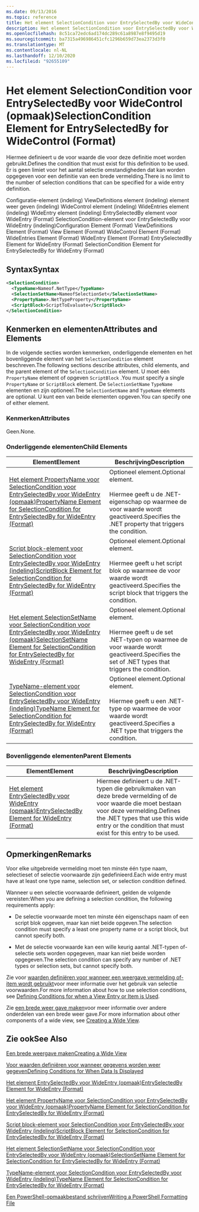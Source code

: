 ```yaml
---
ms.date: 09/13/2016
ms.topic: reference
title: Het element SelectionCondition voor EntrySelectedBy voor WideControl (opmaak)
description: Het element SelectionCondition voor EntrySelectedBy voor WideControl (opmaak)
ms.openlocfilehash: 8c51ca72edc6ad174dc289c61a8987e8f9495d19
ms.sourcegitcommit: ba7315a496986451cfc1296b659d73ea2373d3f0
ms.translationtype: MT
ms.contentlocale: nl-NL
ms.lasthandoff: 12/10/2020
ms.locfileid: "92655109"
---
```

# <a name="selectioncondition-element-for-entryselectedby-for-widecontrol-format"></a><span data-ttu-id="2f276-103">Het element SelectionCondition voor EntrySelectedBy voor WideControl (opmaak)</span><span class="sxs-lookup"><span data-stu-id="2f276-103">SelectionCondition Element for EntrySelectedBy for WideControl (Format)</span></span>

<span data-ttu-id="2f276-104">Hiermee definieert u de voor waarde die voor deze definitie moet worden gebruikt.</span><span class="sxs-lookup"><span data-stu-id="2f276-104">Defines the condition that must exist for this definition to be used.</span></span> <span data-ttu-id="2f276-105">Er is geen limiet voor het aantal selectie omstandigheden dat kan worden opgegeven voor een definitie van een brede vermelding.</span><span class="sxs-lookup"><span data-stu-id="2f276-105">There is no limit to the number of selection conditions that can be specified for a wide entry definition.</span></span>

<span data-ttu-id="2f276-106">Configuratie-element (indeling) ViewDefinitions element (indeling) element weer geven (indeling) WideControl element (indeling) WideEntries element (indeling) WideEntry element (indeling) EntrySelectedBy element voor WideEntry (Format) SelectionCondition-element voor EntrySelectedBy voor WideEntry (indeling)</span><span class="sxs-lookup"><span data-stu-id="2f276-106">Configuration Element (Format) ViewDefinitions Element (Format) View Element (Format) WideControl Element (Format) WideEntries Element (Format) WideEntry Element (Format) EntrySelectedBy Element for WideEntry (Format) SelectionCondition Element for EntrySelectedBy for WideEntry (Format)</span></span>

## <a name="syntax"></a><span data-ttu-id="2f276-107">Syntax</span><span class="sxs-lookup"><span data-stu-id="2f276-107">Syntax</span></span>

```xml
<SelectionCondition>
  <TypeName>Nameof.NetType</TypeName>
  <SelectionSetName>NameofSelectionSet</SelectionSetName>
  <PropertyName>.NetTypeProperty</PropertyName>
  <ScriptBlock>ScriptToEvaluate</ScriptBlock>
</SelectionCondition>
```

## <a name="attributes-and-elements"></a><span data-ttu-id="2f276-108">Kenmerken en elementen</span><span class="sxs-lookup"><span data-stu-id="2f276-108">Attributes and Elements</span></span>

<span data-ttu-id="2f276-109">In de volgende secties worden kenmerken, onderliggende elementen en het bovenliggende element van het `SelectionCondition` element beschreven.</span><span class="sxs-lookup"><span data-stu-id="2f276-109">The following sections describe attributes, child elements, and the parent element of the `SelectionCondition` element.</span></span> <span data-ttu-id="2f276-110">U moet één `PropertyName` element of opgeven `ScriptBlock` .</span><span class="sxs-lookup"><span data-stu-id="2f276-110">You must specify a single `PropertyName` or `ScriptBlock` element.</span></span> <span data-ttu-id="2f276-111">De `SelectionSetName` `TypeName` elementen en zijn optioneel.</span><span class="sxs-lookup"><span data-stu-id="2f276-111">The `SelectionSetName` and `TypeName` elements are optional.</span></span> <span data-ttu-id="2f276-112">U kunt een van beide elementen opgeven.</span><span class="sxs-lookup"><span data-stu-id="2f276-112">You can specify one of either element.</span></span>

### <a name="attributes"></a><span data-ttu-id="2f276-113">Kenmerken</span><span class="sxs-lookup"><span data-stu-id="2f276-113">Attributes</span></span>

<span data-ttu-id="2f276-114">Geen.</span><span class="sxs-lookup"><span data-stu-id="2f276-114">None.</span></span>

### <a name="child-elements"></a><span data-ttu-id="2f276-115">Onderliggende elementen</span><span class="sxs-lookup"><span data-stu-id="2f276-115">Child Elements</span></span>

|<span data-ttu-id="2f276-116">Element</span><span class="sxs-lookup"><span data-stu-id="2f276-116">Element</span></span>|<span data-ttu-id="2f276-117">Beschrijving</span><span class="sxs-lookup"><span data-stu-id="2f276-117">Description</span></span>|
|-------------|-----------------|
|[<span data-ttu-id="2f276-118">Het element PropertyName voor SelectionCondition voor EntrySelectedBy voor WideEntry (opmaak)</span><span class="sxs-lookup"><span data-stu-id="2f276-118">PropertyName Element for SelectionCondition for EntrySelectedBy for WideEntry (Format)</span></span>](./propertyname-element-for-selectioncondition-for-entryselectedby-for-wideentry-format.md)|<span data-ttu-id="2f276-119">Optioneel element.</span><span class="sxs-lookup"><span data-stu-id="2f276-119">Optional element.</span></span><br /><br /> <span data-ttu-id="2f276-120">Hiermee geeft u de .NET-eigenschap op waarmee de voor waarde wordt geactiveerd.</span><span class="sxs-lookup"><span data-stu-id="2f276-120">Specifies the .NET property that triggers the condition.</span></span>|
|[<span data-ttu-id="2f276-121">Script block-element voor SelectionCondition voor EntrySelectedBy voor WideEntry (indeling)</span><span class="sxs-lookup"><span data-stu-id="2f276-121">ScriptBlock Element for SelectionCondition for EntrySelectedBy for WideEntry (Format)</span></span>](./scriptblock-element-for-selectioncondition-for-entryselectedby-for-widecontrol-format.md)|<span data-ttu-id="2f276-122">Optioneel element.</span><span class="sxs-lookup"><span data-stu-id="2f276-122">Optional element.</span></span><br /><br /> <span data-ttu-id="2f276-123">Hiermee geeft u het script blok op waarmee de voor waarde wordt geactiveerd.</span><span class="sxs-lookup"><span data-stu-id="2f276-123">Specifies the script block that triggers the condition.</span></span>|
|[<span data-ttu-id="2f276-124">Het element SelectionSetName voor SelectionCondition voor EntrySelectedBy voor WideEntry (opmaak)</span><span class="sxs-lookup"><span data-stu-id="2f276-124">SelectionSetName Element for SelectionCondition for EntrySelectedBy for WideEntry (Format)</span></span>](./selectionsetname-element-for-selectioncondition-for-entryselectedby-for-wideentry-format.md)|<span data-ttu-id="2f276-125">Optioneel element.</span><span class="sxs-lookup"><span data-stu-id="2f276-125">Optional element.</span></span><br /><br /> <span data-ttu-id="2f276-126">Hiermee geeft u de set .NET-typen op waarmee de voor waarde wordt geactiveerd.</span><span class="sxs-lookup"><span data-stu-id="2f276-126">Specifies the set of .NET types that triggers the condition.</span></span>|
|[<span data-ttu-id="2f276-127">TypeName-element voor SelectionCondition voor EntrySelectedBy voor WideEntry (indeling)</span><span class="sxs-lookup"><span data-stu-id="2f276-127">TypeName Element for SelectionCondition for EntrySelectedBy for WideEntry (Format)</span></span>](./typename-element-for-selectioncondition-for-entryselectedby-for-widecontrol-format.md)|<span data-ttu-id="2f276-128">Optioneel element.</span><span class="sxs-lookup"><span data-stu-id="2f276-128">Optional element.</span></span><br /><br /> <span data-ttu-id="2f276-129">Hiermee geeft u een .NET-type op waarmee de voor waarde wordt geactiveerd.</span><span class="sxs-lookup"><span data-stu-id="2f276-129">Specifies a .NET type that triggers the condition.</span></span>|

### <a name="parent-elements"></a><span data-ttu-id="2f276-130">Bovenliggende elementen</span><span class="sxs-lookup"><span data-stu-id="2f276-130">Parent Elements</span></span>

|<span data-ttu-id="2f276-131">Element</span><span class="sxs-lookup"><span data-stu-id="2f276-131">Element</span></span>|<span data-ttu-id="2f276-132">Beschrijving</span><span class="sxs-lookup"><span data-stu-id="2f276-132">Description</span></span>|
|-------------|-----------------|
|[<span data-ttu-id="2f276-133">Het element EntrySelectedBy voor WideEntry (opmaak)</span><span class="sxs-lookup"><span data-stu-id="2f276-133">EntrySelectedBy Element for WideEntry (Format)</span></span>](./entryselectedby-element-for-wideentry-format.md)|<span data-ttu-id="2f276-134">Hiermee definieert u de .NET-typen die gebruikmaken van deze brede vermelding of de voor waarde die moet bestaan voor deze vermelding.</span><span class="sxs-lookup"><span data-stu-id="2f276-134">Defines the .NET types that use this wide entry or the condition that must exist for this entry to be used.</span></span>|

## <a name="remarks"></a><span data-ttu-id="2f276-135">Opmerkingen</span><span class="sxs-lookup"><span data-stu-id="2f276-135">Remarks</span></span>

<span data-ttu-id="2f276-136">Voor elke uitgebreide vermelding moet ten minste één type naam, selectieset of selectie voorwaarde zijn gedefinieerd.</span><span class="sxs-lookup"><span data-stu-id="2f276-136">Each wide entry must have at least one type name, selection set, or selection condition defined.</span></span>

<span data-ttu-id="2f276-137">Wanneer u een selectie voorwaarde definieert, gelden de volgende vereisten:</span><span class="sxs-lookup"><span data-stu-id="2f276-137">When you are defining a selection condition, the following requirements apply:</span></span>

- <span data-ttu-id="2f276-138">De selectie voorwaarde moet ten minste één eigenschaps naam of een script blok opgeven, maar kan niet beide opgeven.</span><span class="sxs-lookup"><span data-stu-id="2f276-138">The selection condition must specify a least one property name or a script block, but cannot specify both.</span></span>

- <span data-ttu-id="2f276-139">Met de selectie voorwaarde kan een wille keurig aantal .NET-typen of-selectie sets worden opgegeven, maar kan niet beide worden opgegeven.</span><span class="sxs-lookup"><span data-stu-id="2f276-139">The selection condition can specify any number of .NET types or selection sets, but cannot specify both.</span></span>

<span data-ttu-id="2f276-140">Zie voor [waarden definiëren voor wanneer een weergave vermelding of-item wordt gebruikt](./defining-conditions-for-displaying-data.md)voor meer informatie over het gebruik van selectie voorwaarden.</span><span class="sxs-lookup"><span data-stu-id="2f276-140">For more information about how to use selection conditions, see [Defining Conditions for when a View Entry or Item is Used](./defining-conditions-for-displaying-data.md).</span></span>

<span data-ttu-id="2f276-141">Zie [een brede weer gave maken](./creating-a-wide-view.md)voor meer informatie over andere onderdelen van een brede weer gave.</span><span class="sxs-lookup"><span data-stu-id="2f276-141">For more information about other components of a wide view, see [Creating a Wide View](./creating-a-wide-view.md).</span></span>

## <a name="see-also"></a><span data-ttu-id="2f276-142">Zie ook</span><span class="sxs-lookup"><span data-stu-id="2f276-142">See Also</span></span>

[<span data-ttu-id="2f276-143">Een brede weergave maken</span><span class="sxs-lookup"><span data-stu-id="2f276-143">Creating a Wide View</span></span>](./creating-a-wide-view.md)

[<span data-ttu-id="2f276-144">Voor waarden definiëren voor wanneer gegevens worden weer gegeven</span><span class="sxs-lookup"><span data-stu-id="2f276-144">Defining Conditions for When Data Is Displayed</span></span>](./defining-conditions-for-displaying-data.md)

[<span data-ttu-id="2f276-145">Het element EntrySelectedBy voor WideEntry (opmaak)</span><span class="sxs-lookup"><span data-stu-id="2f276-145">EntrySelectedBy Element for WideEntry (Format)</span></span>](./entryselectedby-element-for-wideentry-format.md)

[<span data-ttu-id="2f276-146">Het element PropertyName voor SelectionCondition voor EntrySelectedBy voor WideEntry (opmaak)</span><span class="sxs-lookup"><span data-stu-id="2f276-146">PropertyName Element for SelectionCondition for EntrySelectedBy for WideEntry (Format)</span></span>](./propertyname-element-for-selectioncondition-for-entryselectedby-for-wideentry-format.md)

[<span data-ttu-id="2f276-147">Script block-element voor SelectionCondition voor EntrySelectedBy voor WideEntry (indeling)</span><span class="sxs-lookup"><span data-stu-id="2f276-147">ScriptBlock Element for SelectionCondition for EntrySelectedBy for WideEntry (Format)</span></span>](./scriptblock-element-for-selectioncondition-for-entryselectedby-for-widecontrol-format.md)

[<span data-ttu-id="2f276-148">Het element SelectionSetName voor SelectionCondition voor EntrySelectedBy voor WideEntry (opmaak)</span><span class="sxs-lookup"><span data-stu-id="2f276-148">SelectionSetName Element for SelectionCondition for EntrySelectedBy for WideEntry (Format)</span></span>](./selectionsetname-element-for-selectioncondition-for-entryselectedby-for-wideentry-format.md)

[<span data-ttu-id="2f276-149">TypeName-element voor SelectionCondition voor EntrySelectedBy voor WideEntry (indeling)</span><span class="sxs-lookup"><span data-stu-id="2f276-149">TypeName Element for SelectionCondition for EntrySelectedBy for WideEntry (Format)</span></span>](./typename-element-for-selectioncondition-for-entryselectedby-for-widecontrol-format.md)

[<span data-ttu-id="2f276-150">Een PowerShell-opmaakbestand schrijven</span><span class="sxs-lookup"><span data-stu-id="2f276-150">Writing a PowerShell Formatting File</span></span>](./writing-a-powershell-formatting-file.md)

